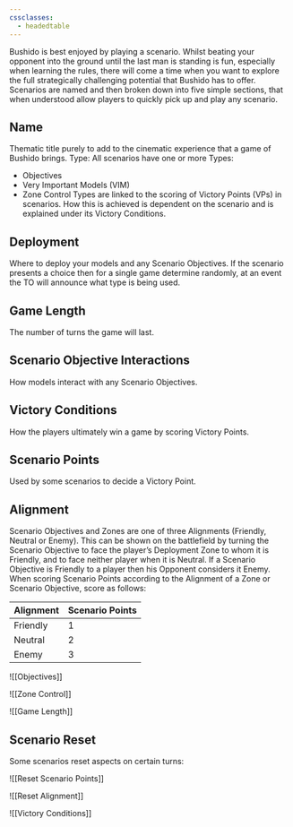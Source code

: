 ```yaml
---
cssclasses:
  - headedtable
---
```

Bushido is best enjoyed by playing a scenario. Whilst beating your opponent into the ground until the last man is standing is fun, especially when learning the rules, there will come a time when you want to explore the full strategically challenging potential that Bushido has to offer.
Scenarios are named and then broken down into five simple sections, that when understood allow players to quickly pick up and play any scenario.
## Name
Thematic title purely to add to the cinematic experience that a game of Bushido brings.
Type: All scenarios have one or more Types:
- Objectives
- Very Important Models (VIM)
- Zone Control
Types are linked to the scoring of Victory Points (VPs) in scenarios. How this is achieved is dependent on the scenario and is explained under its Victory Conditions.
## Deployment
Where to deploy your models and any Scenario Objectives. If the scenario presents a choice then for a single game determine randomly, at an event the TO will announce what type is being used.
## Game Length
The number of turns the game will last. 
## Scenario Objective Interactions
How models interact with any Scenario Objectives.
## Victory Conditions
How the players ultimately win a game by scoring Victory Points.
## Scenario Points
Used by some scenarios to decide a Victory Point.
## Alignment
Scenario Objectives and Zones are one of three Alignments (Friendly, Neutral or Enemy).
This can be shown on the battlefield by turning the Scenario Objective to face the player’s Deployment Zone to whom it is Friendly, and to face neither player when it is Neutral. 
If a Scenario Objective is Friendly to a player then his Opponent considers it Enemy.
When scoring Scenario Points according to the Alignment of a Zone or Scenario Objective, score as follows:

| Alignment | Scenario Points |
| --------- | --------------- |
| Friendly  | 1               |
| Neutral   | 2               |
| Enemy     | 3               |


![[Objectives]]

![[Zone Control]]

![[Game Length]]
## Scenario Reset
Some scenarios reset aspects on certain turns:

![[Reset Scenario Points]]

![[Reset Alignment]]

![[Victory Conditions]]
